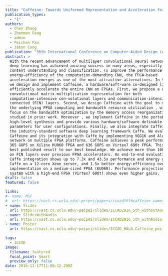 ```yaml
---
title: "Caffeine: Towards Uniformed Representation and Acceleration for Deep Convolutional Neural Networks"
publication_types:
  - "1"
authors:
  - Chen Zhang
  - Zhenman Fang
  - admin
  - Peichen Pan
  - Jason Cong
publication: "36th International Conference on Computer-Aided Design (ACM ICCAD '16), acceptance rate: 97/408 = 23.8%"
abstract: >
  With the recent advancement of multilayer convolutional neural networks (CNN),
  deep learning has achieved amazing success in many areas, especially in visual
  content understanding and classification. To improve the performance and
  energy-efficiency of the computation-demanding CNN, the FPGA-based
  acceleration emerges as one of the most attractive alternatives. In this paper
  we design and implement Caffeine, a hardware/soft-ware co-designed library to
  efficiently accelerate the entire CNN on FPGAs. First, we propose a uniformed
  convolutional matrix-multiplication representation for both
  computation-intensive con-volutional layers and communication-intensive fully
  connected (FCN) layers. Second, we design Caffeine with the goal to maximize
  the underlying FPGA computing and bandwidth resource utilization , with a key
  focus on the bandwidth optimization by the memory access reorganization not
  studied in prior work. Moreover , we implement Caffeine in the portable
  high-level synthesis and provide various hardware/software definable
  parameters for user configurations. Finally, we also integrate Caffeine into
  the industry-standard software deep learning framework Caffe. We evaluate
  Caffeine and its integration with Caffe by implementing VGG16 and AlexNet
  network on multiple FPGA platforms. Caffeine achieves a peak performance of
  365 GOPS on Xilinx KU060 FPGA and 636 GOPS on Virtex7 690t FPGA. This is the
  best published result to our best knowledge. We achieve more than 100x speedup
  on FCN layers over previous FPGA accelerators. An end-to-end evaluation with
  Caffe integration shows up to 7.3x and 43.5x performance and energy gains over
  Caffe on a 12-core Xeon server, and 1.5x better energy-efficiency over the GPU
  implementation on a medium-sized FPGA (KU060). Performance projections to a
  system with a high-end FPGA (Virtex7 690t) shows even higher gains.
draft: false
featured: false

links:
#- name: PDF
#  url: https://vast.cs.ucla.edu/~peipei/papers/iccad2016caffeine_cameraready2.pdf
- name: Slides
  url: https://vast.cs.ucla.edu/~peipei/slides/ICCAD2016_5th_withoutAudio.pptx
- name: SlidesWithAudio
  url: https://vast.cs.ucla.edu/~peipei/slides/ICCAD2016_5th_withAudio.pptx
- name: Poster
  url: https://vast.cs.ucla.edu/~peipei/slides/ICCAD_HALO_Caffeine_poster_2.pdf 

tags:
  - ICCAD
image:
  filename: featured
  focal_point: Smart
  preview_only: false
date: 2016-11-17T11:08:12.200Z
---
```

